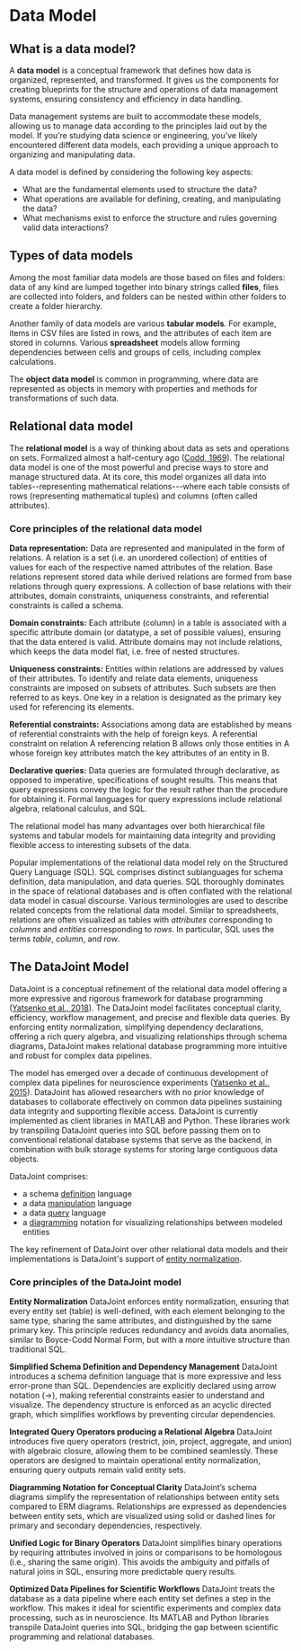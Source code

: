 # Data Model

## What is a data model?

A **data model** is a conceptual framework that defines how data is organized,
represented, and transformed. It gives us the components for creating blueprints for the
structure and operations of data management systems, ensuring consistency and efficiency
in data handling.

Data management systems are built to accommodate these models, allowing us to manage
data according to the principles laid out by the model. If you’re studying data science
or engineering, you’ve likely encountered different data models, each providing a unique
approach to organizing and manipulating data.

A data model is defined by considering the following key aspects:

+ What are the fundamental elements used to structure the data?
+ What operations are available for defining, creating, and manipulating the data?
+ What mechanisms exist to enforce the structure and rules governing valid data interactions?

## Types of data models

Among the most familiar data models are those based on files and folders: data of any 
kind are lumped together into binary strings called **files**, files are collected into 
folders, and folders can be nested within other folders to create a folder hierarchy.

Another family of data models are various **tabular models**.
For example, items in CSV files are listed in rows, and the attributes of each item are 
stored in columns.
Various **spreadsheet** models allow forming dependencies between cells and groups of 
cells, including complex calculations.

The **object data model** is common in programming, where data are represented as 
objects in memory with properties and methods for transformations of such data.

## Relational data model

The **relational model** is a way of thinking about data as sets and operations on sets.
Formalized almost a half-century ago ([Codd,
1969](https://dl.acm.org/citation.cfm?doid=362384.362685)). The relational data model is
one of the most powerful and precise ways to store and manage structured data. At its
core, this model organizes all data into tables--representing mathematical
relations---where each table consists of rows (representing mathematical tuples) and
columns (often called attributes).

### Core principles of the relational data model

**Data representation:**
  Data are represented and manipulated in the form of relations.
  A relation is a set (i.e. an unordered collection) of entities of values for each of 
  the respective named attributes of the relation.
  Base relations represent stored data while derived relations are formed from base 
  relations through query expressions.
  A collection of base relations with their attributes, domain constraints, uniqueness 
  constraints, and referential constraints is called a schema.

**Domain constraints:** 
  Each attribute (column) in a table is associated with a specific attribute domain (or
  datatype, a set of possible values), ensuring that the data entered is valid.
  Attribute domains may not include relations, which keeps the data model
  flat, i.e. free of nested structures.

**Uniqueness constraints:**
  Entities within relations are addressed by values of their attributes.
  To identify and relate data elements, uniqueness constraints are imposed on subsets 
  of attributes.
  Such subsets are then referred to as keys.
  One key in a relation is designated as the primary key used for referencing its elements.

**Referential constraints:**
  Associations among data are established by means of referential constraints with the 
  help of foreign keys.
  A referential constraint on relation A referencing relation B allows only those 
  entities in A whose foreign key attributes match the key attributes of an entity in B.

**Declarative queries:**
  Data queries are formulated through declarative, as opposed to imperative, 
  specifications of sought results.
  This means that query expressions convey the logic for the result rather than the 
  procedure for obtaining it.
  Formal languages for query expressions include relational algebra, relational 
  calculus, and SQL.

The relational model has many advantages over both hierarchical file systems and 
tabular models for maintaining data integrity and providing flexible access to 
interesting subsets of the data.

Popular implementations of the relational data model rely on the Structured Query 
Language (SQL).
SQL comprises distinct sublanguages for schema definition, data manipulation, and data 
queries.
SQL thoroughly dominates in the space of relational databases and is often conflated 
with the relational data model in casual discourse.
Various terminologies are used to describe related concepts from the relational data 
model.
Similar to spreadsheets, relations are often visualized as tables with *attributes* 
corresponding to *columns* and *entities* corresponding to *rows*.
In particular, SQL uses the terms *table*, *column*, and *row*.

## The DataJoint Model

DataJoint is a conceptual refinement of the relational data model offering a more
expressive and rigorous framework for database programming ([Yatsenko et al.,
2018](https://arxiv.org/abs/1807.11104)). The DataJoint model facilitates conceptual
clarity, efficiency, workflow management, and precise and flexible data
queries. By enforcing entity normalization,
simplifying dependency declarations, offering a rich query algebra, and visualizing
relationships through schema diagrams, DataJoint makes relational database programming
more intuitive and robust for complex data pipelines. 

The model has emerged over a decade of continuous development of complex data
pipelines for neuroscience experiments ([Yatsenko et al.,
2015](https://www.biorxiv.org/content/early/2015/11/14/031658)). DataJoint has allowed
researchers with no prior knowledge of databases to collaborate effectively on common
data pipelines sustaining data integrity and supporting flexible access. DataJoint is
currently implemented as client libraries in MATLAB and Python. These libraries work by
transpiling DataJoint queries into SQL before passing them on to conventional relational
database systems that serve as the backend, in combination with bulk storage systems for
storing large contiguous data objects.

DataJoint comprises:

+ a schema [definition](../design/tables/declare.md) language
+ a data [manipulation](../manipulation/index.md) language
+ a data [query](../query/principles.md) language
+ a [diagramming](../design/diagrams.md) notation for visualizing relationships between 
modeled entities

The key refinement of DataJoint over other relational data models and their 
implementations is DataJoint's support of 
[entity normalization](../design/normalization.md).

### Core principles of the DataJoint model

**Entity Normalization**
  DataJoint enforces entity normalization, ensuring that every entity set (table) is
  well-defined, with each element belonging to the same type, sharing the same
  attributes, and distinguished by the same primary key. This principle reduces
  redundancy and avoids data anomalies, similar to Boyce-Codd Normal Form, but with a
  more intuitive structure than traditional SQL.

**Simplified Schema Definition and Dependency Management**
  DataJoint introduces a schema definition language that is more expressive and less
  error-prone than SQL. Dependencies are explicitly declared using arrow notation
  (->), making referential constraints easier to understand and visualize. The
  dependency structure is enforced as an acyclic directed graph, which simplifies
  workflows by preventing circular dependencies.

**Integrated Query Operators producing a Relational Algebra**
  DataJoint introduces five query operators (restrict, join, project, aggregate, and
  union) with algebraic closure, allowing them to be combined seamlessly. These
  operators are designed to maintain operational entity normalization, ensuring query
  outputs remain valid entity sets.

**Diagramming Notation for Conceptual Clarity**
  DataJoint’s schema diagrams simplify the representation of relationships between
  entity sets compared to ERM diagrams. Relationships are expressed as dependencies
  between entity sets, which are visualized using solid or dashed lines for primary
  and secondary dependencies, respectively.

**Unified Logic for Binary Operators**
  DataJoint simplifies binary operations by requiring attributes involved in joins or
  comparisons to be homologous (i.e., sharing the same origin). This avoids the
  ambiguity and pitfalls of natural joins in SQL, ensuring more predictable query
  results.

**Optimized Data Pipelines for Scientific Workflows**
  DataJoint treats the database as a data pipeline where each entity set defines a
  step in the workflow. This makes it ideal for scientific experiments and complex
  data processing, such as in neuroscience. Its MATLAB and Python libraries transpile
  DataJoint queries into SQL, bridging the gap between scientific programming and
  relational databases.
